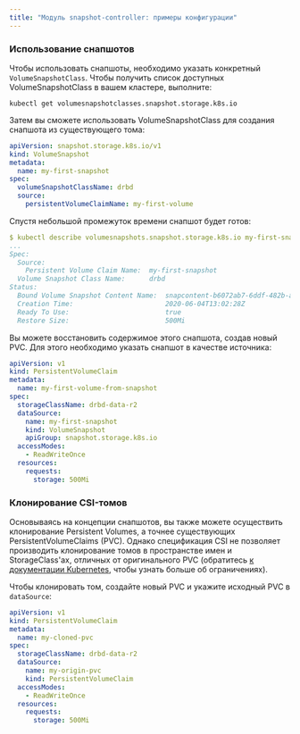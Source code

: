```yaml
---
title: "Модуль snapshot-controller: примеры конфигурации"
---
```


### Использование снапшотов

Чтобы использовать снапшоты, необходимо указать конкретный `VolumeSnapshotClass`.
Чтобы получить список доступных VolumeSnapshotClass в вашем кластере, выполните:

```shell
kubectl get volumesnapshotclasses.snapshot.storage.k8s.io
```

Затем вы сможете использовать VolumeSnapshotClass для создания снапшота из существующего тома:

```yaml
apiVersion: snapshot.storage.k8s.io/v1
kind: VolumeSnapshot
metadata:
  name: my-first-snapshot
spec:
  volumeSnapshotClassName: drbd
  source:
    persistentVolumeClaimName: my-first-volume
```

Спустя небольшой промежуток времени снапшот будет готов:

```yaml
$ kubectl describe volumesnapshots.snapshot.storage.k8s.io my-first-snapshot
...
Spec:
  Source:
    Persistent Volume Claim Name:  my-first-snapshot
  Volume Snapshot Class Name:      drbd
Status:
  Bound Volume Snapshot Content Name:  snapcontent-b6072ab7-6ddf-482b-a4e3-693088136d2c
  Creation Time:                       2020-06-04T13:02:28Z
  Ready To Use:                        true
  Restore Size:                        500Mi
```

Вы можете восстановить содержимое этого снапшота, создав новый PVC. Для этого необходимо указать снапшот в качестве источника:

```yaml
apiVersion: v1
kind: PersistentVolumeClaim
metadata:
  name: my-first-volume-from-snapshot
spec:
  storageClassName: drbd-data-r2
  dataSource:
    name: my-first-snapshot
    kind: VolumeSnapshot
    apiGroup: snapshot.storage.k8s.io
  accessModes:
    - ReadWriteOnce
  resources:
    requests:
      storage: 500Mi
```

### Клонирование CSI-томов

Основываясь на концепции снапшотов, вы также можете осуществить клонирование Persistent Volumes, а точнее существующих PersistentVolumeClaims (PVC).
Однако спецификация CSI не позволяет производить клонирование томов в пространстве имен и StorageClass'ах, отличных от оригинального PVC
(обратитесь [к документации Kubernetes](https://kubernetes.io/docs/concepts/storage/volume-pvc-datasource/), чтобы узнать больше об ограничениях).

Чтобы клонировать том, создайте новый PVC и укажите исходный PVC в `dataSource`:

```yaml
apiVersion: v1
kind: PersistentVolumeClaim
metadata:
  name: my-cloned-pvc
spec:
  storageClassName: drbd-data-r2
  dataSource:
    name: my-origin-pvc
    kind: PersistentVolumeClaim
  accessModes:
    - ReadWriteOnce
  resources:
    requests:
      storage: 500Mi
```
